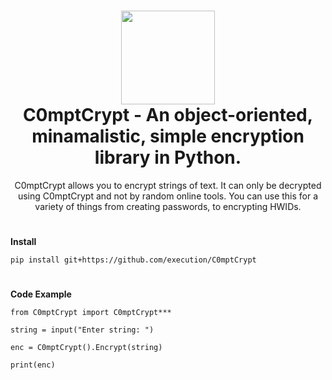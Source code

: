 <h1 align="center">
	<img src="https://www.nicepng.com/png/full/395-3955868_security-shield-lock-icon.png" width="150px"><br>
    C0mptCrypt - An object-oriented, minamalistic, simple encryption library in Python.
</h1>
<p align="center">
    C0mptCrypt allows you to encrypt strings of text. It can only be decrypted using C0mptCrypt and not by random online tools. You can use this for a variety of things from creating passwords, to encrypting HWIDs.
</p>

<h1></h1>

**Install**

```
pip install git+https://github.com/execution/C0mptCrypt
```

<h1></h1>

**Code Example**

```
from C0mptCrypt import C0mptCrypt***

string = input("Enter string: ")

enc = C0mptCrypt().Encrypt(string)

print(enc)
```
